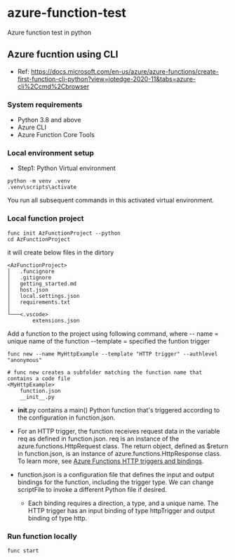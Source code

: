 # azure-function-test
Azure function test in python

## Azure fucntion using CLI
- Ref: https://docs.microsoft.com/en-us/azure/azure-functions/create-first-function-cli-python?view=iotedge-2020-11&tabs=azure-cli%2Ccmd%2Cbrowser

### System requirements
- Python 3.8 and above
- Azure CLI
- Azure Function Core Tools

### Local environment setup
- Step1: Python Virtual environment
```shell
python -m venv .venv
.venv\scripts\activate
```
You run all subsequent commands in this activated virtual environment.

### Local function project

```shell
func init AzFunctionProject --python
cd AzFunctionProject
```

it will create below files in the dirtory
```shell
<AzFunctionProject>
│   .funcignore
│   .gitignore
│   getting_started.md
│   host.json
│   local.settings.json
│   requirements.txt
│
└───<.vscode>
        extensions.json

```

Add a function to the project using following command, where
  -- name = unique name of the function
  --template = specified the funtion trigger




```shell
func new --name MyHttpExample --template "HTTP trigger" --authlevel "anonymous"

# func new creates a subfolder matching the function name that contains a code file 
<MyHttpExample>
    function.json
    __init__.py

```
- __init__.py contains a main() Python function that's triggered according to the configuration in function.json.

- For an HTTP trigger, the function receives request data in the variable req as defined in function.json. req is an instance of the azure.functions.HttpRequest class. The return object, defined as $return in function.json, is an instance of azure.functions.HttpResponse class. To learn more, see [Azure Functions HTTP triggers and bindings](https://docs.microsoft.com/en-us/azure/azure-functions/functions-bindings-http-webhook?tabs=python).

- function.json is a configuration file that defines the input and output bindings for the function, including the trigger type. We can change scriptFile to invoke a different Python file if desired.
  - Each binding requires a direction, a type, and a unique name. The HTTP trigger has an input binding of type httpTrigger and output binding of type http.

### Run function locally

```shell 
func start
```




